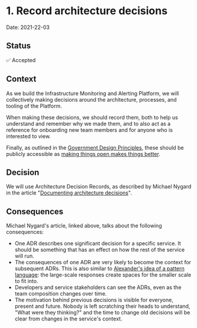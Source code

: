 # 1. Record architecture decisions

Date: 2021-22-03

## Status

✅ Accepted

## Context

As we build the Infrastructure Monitoring and Alerting Platform, we will collectively making decisions around the architecture, processes, and tooling of the Platform.

When making these decisions, we should record them, both to help us understand and remember why we made them, and to also act as a reference for onboarding new team members and for anyone who is interested to view.

Finally, as outlined in the [Government Design Principles](https://www.gov.uk/guidance/government-design-principles), these should be publicly accessible as [making things open makes things better](https://www.gov.uk/guidance/government-design-principles#make-things-open-it-makes-things-better).

## Decision

We will use Architecture Decision Records, as described by Michael Nygard in the article "[Documenting architecture decisions](http://thinkrelevance.com/blog/2011/11/15/documenting-architecture-decisions)".

## Consequences

Michael Nygard's article, linked above, talks about the following consequences:

- One ADR describes one significant decision for a specific service. It should be something that has an effect on how the rest of the service will run.
- The consequences of one ADR are very likely to become the context for subsequent ADRs. This is also similar to [Alexander's idea of a pattern language](http://wiki.c2.com/?AlexandrianForm): the large-scale responses create spaces for the smaller scale to fit into.
- Developers and service stakeholders can see the ADRs, even as the team composition changes over time.
- The motivation behind previous decisions is visible for everyone, present and future. Nobody is left scratching their heads to understand, "What were they thinking?" and the time to change old decisions will be clear from changes in the service's context.